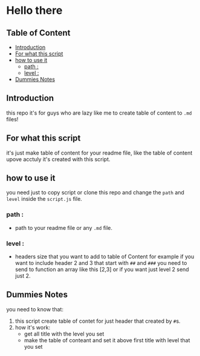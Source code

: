 # Hello there



## Table of Content
- [Introduction](#introduction) 
- [For what this script](#for-what-this-script) 
- [how to use it](#how-to-use-it) 
  - [path : ](#path) 
  - [level : ](#level) 
- [Dummies Notes](#dummies-notes) 
 
## Introduction

this repo it's for guys who are lazy like me to create table of content to `.md` files!

## For what this script

it's just make table of content for your readme file, like the table of content upove acctuly it's created with this script.

## how to use it

you need just to copy script or clone this repo and change the `path` and `level` inside the `script.js` file.
### path : 
   - path to your readme file or any `.md` file.
### level : 
   - headers size that you want to add to table of Content for example if you want to include header 2 and 3 that start with `##` and `###` you need to send to function an array like this [2,3] or if you want just level 2 send just 2.

## Dummies Notes

you need to know that:

1. this script create table of contet for just header that created by `#`s.
2. how it's work:
   - get all title with the level you set
   - make the table of conteant and set it above first title with level that you set
